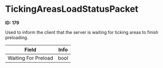 # TickingAreasLoadStatusPacket

**ID: 179**  

Used to inform the client that the server is waiting for ticking areas to finish preloading.

<table><thead><tr><th>Field</th><th>Info</th></tr></thead><tbody>
<tr><td>Waiting For Preload</td><td>bool</td></tr>
</tbody></table>